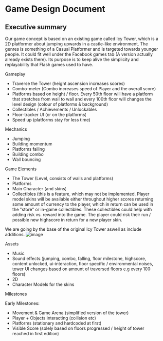 # Game Design Document

## Executive summary

Our game concept is based on an existing game called Icy Tower, which is a 2D platformer about jumping upwards in a castle-like environment.
The genres is something of a Casual Platformer and is targeted towards younger people. It could fit well under the Facebook games tab (A version actually already exists there). Its purpose is to keep alive the simplicity and replayability that Flash games used to have.

Gameplay
- Traverse the Tower (height ascension increases scores)
- Combo-meter (Combo increases speed of Player and the overall score)
- Platforms based on height / floor. Every 50th floor will have a platform that stretches from wall to wall and every 100th floor will changes the level design (colour of platforms & background)
- Collectibles / Achievements / Unlockables
- Floor-tracker UI (or on the platforms)
- Speed up (platforms stay for less time)

Mechanics
- Jumping
- Building momentum
- Platforms falling
- Building combo
- Wall bouncing

Game Elements
- The Tower (Level, consists of walls and platforms)
- Platforms
- Main Character (and skins)
- Collectibles (this is a feature, which may not be implemented. Player model skins will be available either throughout higher scores returning some amount of currency to the player, which in return can be used in the "store" or in-game collectibles. These collectibles could help with adding risk vs. reward into the game. The player could risk their run / possible new highscore in return for a new player skin.

We are going by the base of the original Icy Tower aswell as include additions.
![image](https://github.com/Esben-Andreas-Madsen/GMD1_Icy-Tower/assets/91538845/d42b4147-1ac7-4fb4-9f5a-e59fd681b81b)


Assets
- Music
- Sound effects (jumping, combo, falling, floor milestone, highscore, content unlocked, ui-interaction, floor specific / environmental noises, tower UI changes based on amount of traversed floors e.g every 100 floors)
- 2D
- Character Models for the skins

Milestones

Early Milestones:
- Movement & Game Arena (simplified version of the tower)
- Player + Objects interacting (collision etc)
- Platforms (stationary and hardcoded at first)
- Visible Score (solely based on floors progressed / height of tower reached in first edition)
